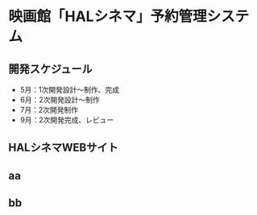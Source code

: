 # 映画館「HALシネマ」予約管理システム

## 開発スケジュール
- 5月：1次開発設計～制作、完成
- 6月：2次開発設計～制作
- 7月：2次開発制作
- 9月：2次開発完成、レビュー

## HALシネマWEBサイト

## aa
## bb